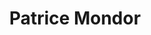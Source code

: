 ---
title: Patrice Mondor
collection: members
layout: member.html
image: Patrice Mondor.jpg
url: patrice-mondor
---